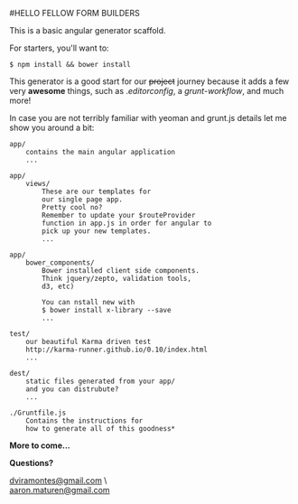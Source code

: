 
#HELLO FELLOW FORM BUILDERS


This is a basic angular generator scaffold.

For starters, you'll want to:

`$ npm install && bower install`

This generator is a good start for our ~~project~~ journey because it adds a few very **awesome** things, such as
.*editorconfig*, a *grunt*-*workflow*, and much more!

In case you are not terribly familiar with 
yeoman and grunt.js details let me show you around a bit:


	app/
		contains the main angular application
		...

	app/
		views/
			These are our templates for 
			our single page app.
			Pretty cool no?
			Remember to update your $routeProvider
			function in app.js in order for angular to
			pick up your new templates.
			...

	app/
		bower_components/
			Bower installed client side components.	
			Think jquery/zepto, validation tools,
			d3, etc)
	
			You can nstall new with
			$ bower install x-library --save 
			...
	
	test/
		our beautiful Karma driven test
		http://karma-runner.github.io/0.10/index.html
		...

	dest/
		static files generated from your app/
		and you can distrubute? 
		...
	
	./Gruntfile.js
		Contains the instructions for
		how to generate all of this goodness*

**More to come...**

**Questions?**

dviramontes@gmail.com
\\\
aaron.maturen@gmail.com

	